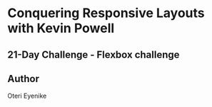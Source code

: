 # Conquering Responsive Layouts with Kevin Powell

## 21-Day Challenge - Flexbox challenge


## Author
Oteri Eyenike